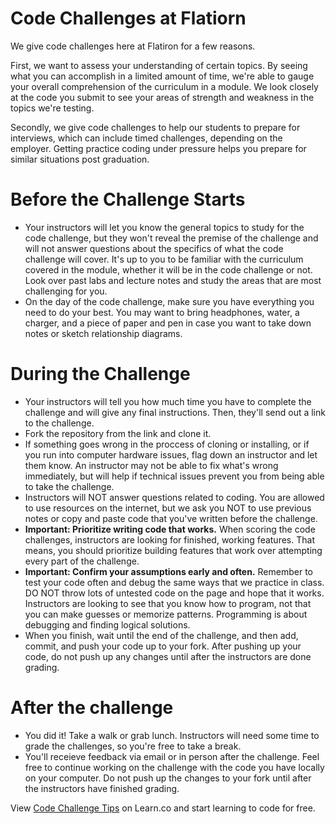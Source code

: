 # Code Challenges at Flatiorn

We give code challenges here at Flatiron for a few reasons. 

First, we want to assess your understanding of certain topics. By seeing what you can accomplish in a limited amount of time, we're able to gauge your overall comprehension of the curriculum in a module. We look closely at the code you submit to see your areas of strength and weakness in the topics we're testing. 

Secondly, we give code challenges to help our students to prepare for interviews, which can include timed challenges, depending on the employer. Getting practice coding under pressure helps you prepare for similar situations post graduation. 

  # Before the Challenge Starts
  - Your instructors will let you know the general topics to study for the code challenge, but they won't reveal the premise of the challenge and will not answer questions about the specifics of what the code challenge will cover. It's up to you to be familiar with the curriculum covered in the module, whether it will be in the code challenge or not. Look over past labs and lecture notes and study the areas that are most challenging for you.   
  - On the day of the code challenge, make sure you have everything you need to do your best. You may want to bring headphones, water, a charger, and a piece of paper and pen in case you want to take down notes or sketch relationship diagrams.
  
  # During the Challenge
  - Your instructors will tell you how much time you have to complete the challenge and will give any final instructions. Then, they'll send out a link to the challenge.
  - Fork the repository from the link and clone it. 
  - If something goes wrong in the proccess of cloning or installing, or if you run into computer hardware issues, flag down an instructor and let them know. An instructor may not be able to fix what's wrong immediately, but will help if technical issues prevent you from being able to take the challenge.
  - Instructors will NOT answer questions related to coding. You are allowed to use resources on the internet, but we ask you NOT to use previous notes or copy and paste code that you've written before the challenge. 
  - **Important: Prioritize writing code that works.** When scoring the code challenges, instructors are looking for finished, working features. That means, you should prioritize building features that work over attempting every part of the challenge. 
  - **Important: Confirm your assumptions early and often.** Remember to test your code often and debug the same ways that we practice in class. DO NOT throw lots of untested code on the page and hope that it works. Instructors are looking to see that you know how to program, not that you can make guesses or memorize patterns. Programming is about debugging and finding logical solutions.
  - When you finish, wait until the end of the challenge, and then add, commit, and push your code up to your fork. After pushing up your code, do not push up any changes until after the instructors are done grading.
  
  # After the challenge
  - You did it! Take a walk or grab lunch. Instructors will need some time to grade the challenges, so you're free to take a break. 
  - You'll receieve feedback via email or in person after the challenge. Feel free to continue working on the challenge with the code you have locally on your computer. Do not push up the changes to your fork until after the instructors have finished grading. 
  
  

<p class='util--hide'>View <a href='https://learn.co/lessons/code-challenge-tips'>Code Challenge Tips</a> on Learn.co and start learning to code for free.</p>
